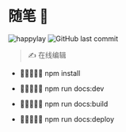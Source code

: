 # 随笔 📒

![happylay](https://img.shields.io/badge/摸鱼-划水-da282a)
![GitHub last commit](https://img.shields.io/github/last-commit/happylay-cloud/happylay-cloud.github.io?style=flat-square)

> ✍️ 在线编辑

- 🎉👨‍👩‍👧‍👧 npm install

* 🎉👨‍👩‍👧‍👧 npm run docs:dev

* 🎉👨‍👩‍👧‍👧 npm run docs:build

* 🎉👨‍👩‍👧‍👧 npm run docs:deploy
